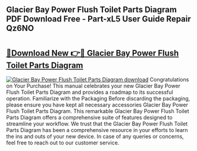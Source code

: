 ## Glacier Bay Power Flush Toilet Parts Diagram PDF Download Free - Part-xL5 User Guide Repair Qz6NO

# <h2><a href="http://dfr5zp.blite.top/?on=Glacier+Bay+Power+Flush+Toilet+Parts+Diagram">🔗Download New 👉🔴 Glacier Bay Power Flush Toilet Parts Diagram</a></h2>

[![Glacier Bay Power Flush Toilet Parts Diagram download](https://i.imgur.com/lujVjoI.png)](http://dfr5zp.blite.top/?on=Glacier+Bay+Power+Flush+Toilet+Parts+Diagram)
Congratulations on Your Purchase! This manual celebrates your new Glacier Bay Power Flush Toilet Parts Diagram and provides a roadmap to its successful operation. Familiarize with the Packaging Before discarding the packaging, please ensure you have kept all necessary accessories Glacier Bay Power Flush Toilet Parts Diagram. This remarkable Glacier Bay Power Flush Toilet Parts Diagram offers a comprehensive suite of features designed to streamline your workflow. We trust that the Glacier Bay Power Flush Toilet Parts Diagram has been a comprehensive resource in your efforts to learn the ins and outs of your new device. In case of any queries or concerns, feel free to reach out to our customer service.
